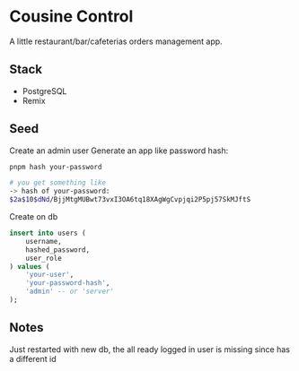 # Cousine Control

A little restaurant/bar/cafeterias orders management app.

## Stack
- PostgreSQL
- Remix


## Seed 
Create an admin user
Generate an app like password hash:

```bash
pnpm hash your-password

# you get something like
-> hash of your-password:
$2a$10$dNd/BjjMtgMUBwt73vxI3OA6tq18XAgWgCvpjqi2P5pj57SkMJftS
```

Create on db
```sql
insert into users (
    username,
    hashed_password,
    user_role
) values (
    'your-user',
    'your-password-hash',
    'admin' -- or 'server'
);
```




## Notes
Just restarted with new db, the all ready logged in user is missing since has a different id